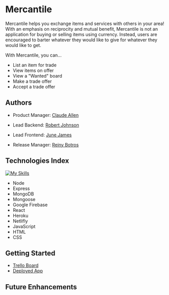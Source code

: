 # Mercantile

Mercantile helps you exchange items and services with others in your area! With an emphasis on reciprocity and mutual benefit, Mercantile is not an application for buying or selling items using currency. Instead, users are encouraged to barter whatever they would like to give for whatever they would like to get.

With Mercantile, you can...

* List an item for trade
* View items on offer
* View a "Wanted" board
* Make a trade offer
* Accept a trade offer

## Authors
* Product Manager: [Claude Allen](https://github.com/7gsclaude)

* Lead Backend: [Robert Johnson](https://github.com/robjawn)

* Lead Frontend: [June James](https://github.com/sailor-june)

* Release Manager: [Reiny Botros](https://github.com/reinybo)

## Technologies Index
[![My Skills](https://skillicons.dev/icons?i=nodejs,express,mongodb,react,firebase,heroku,netlify,js,html,css)](https://skillicons.dev)
* Node
* Express
* MongoDB
* Mongoose
* Google Firebase
* React
* Heroku
* Netlifly
* JavaScript
* HTML
* CSS 

## Getting Started
* [Trello Board](https://trello.com/b/ABZdINhH/project-3-brtrr)
* [Deployed App]()

## Future Enhancements
